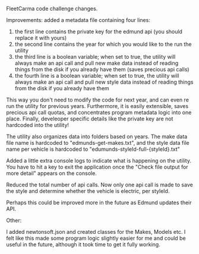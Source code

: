 FleetCarma code challenge changes.

Improvements:
added a metadata file containing four lines:
1) the first line contains the private key for the edmund api (you should replace it with yours)
2) the second line contains the year for which you would like to the run the utility
3) the third line is a boolean variable; when set to true, the utility will always make an api call and pull new make data instead of reading things from the disk if you already have them (saves precious api calls)
4) the fourth line is a boolean variable; when set to true, the utility will always make an api call and pull new style data instead of reading things from the disk if you already have them

This way you don't need to modify the code for next year, and can even re run the utility for previous years. Furthermore, it is easily extensible, saves precious api call quotas, and concentrates program metadata logic into one place. Finally, develeoper specific details like the private key are not hardcoded into the utility!

The utility also organizes data into folders based on years. The make data file name is hardcoded to "edmunds-get-makes.txt", and the style data file name per vehicle is hardcoded to "edumunds-styleId-full-{styleId}.txt"

Added a little extra console logs to indicate what is happening on the utility. You have to hit a key to exit the application once the "Check file output for more detail" appears on the console.

Reduced the total number of api calls.
Now only one api call is made to save the style and determine whether the vehicle is electric, per styleId.

Perhaps this could be improved more in the future as Edmund updates their API.

Other:

I added newtonsoft.json and created classes for the Makes, Models etc. I felt like this made some program logic slightly easier for me and could be useful in the future, although it took time to get it fully working.



